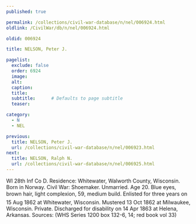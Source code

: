 ```yaml
---
published: true

permalink: /collections/civil-war-database/n/nel/006924.html
oldlink: /CivilWar/db/n/nel/006924.html

oldid: 006924

title: NELSON, Peter J.

pagelist:
  exclude: false
  order: 6924
  image: 
  alt:
  caption:
  title:
  subtitle:      # Defaults to page subtitle
  teaser:

category: 
  - N 
  - NEL

previous:
  title: NELSON, Peter J.
  url: /collections/civil-war-database/n/nel/006923.html  
next:
  title: NELSON, Ralph N.
  url: /collections/civil-war-database/n/nel/006925.html   
---
```

WI 28th Inf Co D. Residence: Whitewater, Walworth County, Wisconsin. Born in Norway. Civil War: Shoemaker. Unmarried. Age 20. Blue eyes, brown hair, light complexion, 5&#146;9&#148;, medium build. Enlisted for three years on 15 Aug 1862 at Whitewater, Wisconsin. Mustered 13 Oct 1862 at Milwaukee, Wisconsin. Private. Discharged for disability on 14 Apr 1863 at Helena, Arkansas. Sources: (WHS Series 1200 box 132-6, 14; red book vol 33)